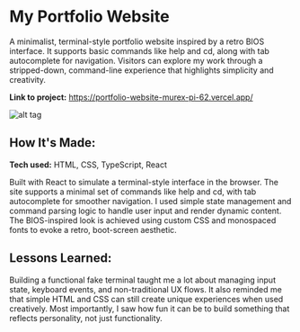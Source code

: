 # My Portfolio Website
A minimalist, terminal-style portfolio website inspired by a retro BIOS interface. It supports basic commands like help and cd, along with tab autocomplete for navigation. Visitors can explore my work through a stripped-down, command-line experience that highlights simplicity and creativity.

**Link to project:** https://portfolio-website-murex-pi-62.vercel.app/

![alt tag]([http://placecorgi.com/1200/650](https://tinyurl.com/y7zax635))

## How It's Made:

**Tech used:** HTML, CSS, TypeScript, React

Built with React to simulate a terminal-style interface in the browser. The site supports a minimal set of commands like help and cd, with tab autocomplete for smoother navigation. I used simple state management and command parsing logic to handle user input and render dynamic content. The BIOS-inspired look is achieved using custom CSS and monospaced fonts to evoke a retro, boot-screen aesthetic.

## Lessons Learned:

Building a functional fake terminal taught me a lot about managing input state, keyboard events, and non-traditional UX flows. It also reminded me that simple HTML and CSS can still create unique experiences when used creatively. Most importantly, I saw how fun it can be to build something that reflects personality, not just functionality.
